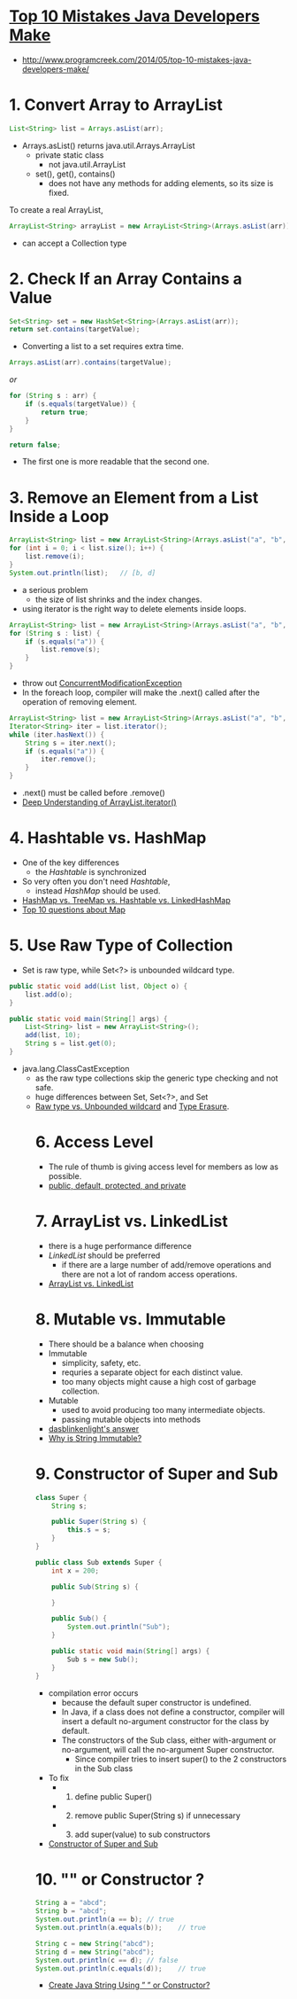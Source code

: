 [Top 10 Mistakes Java Developers Make](http://www.programcreek.com/2014/05/top-10-mistakes-java-developers-make/)
=====================================
- http://www.programcreek.com/2014/05/top-10-mistakes-java-developers-make/

# 1. Convert Array to ArrayList

```java
List<String> list = Arrays.asList(arr);
```
- Arrays.asList() returns java.util.Arrays.ArrayList
    - private static class
        - not java.util.ArrayList
    - set(), get(), contains()
        - does not have any methods for adding elements, so its size is fixed.

To create a real ArrayList,
```java
ArrayList<String> arrayList = new ArrayList<String>(Arrays.asList(arr));
```
- can accept a Collection type


# 2. Check If an Array Contains a Value

```java
Set<String> set = new HashSet<String>(Arrays.asList(arr));
return set.contains(targetValue);
```
- Converting a list to a set requires extra time.

```java
Arrays.asList(arr).contains(targetValue);
```
_or_
```java
for (String s : arr) {
    if (s.equals(targetValue)) {
        return true;
    }
}

return false;
```
- The first one is more readable that the second one.


# 3. Remove an Element from a List Inside a Loop
```java
ArrayList<String> list = new ArrayList<String>(Arrays.asList("a", "b", "c", "d"));
for (int i = 0; i < list.size(); i++) {
    list.remove(i);
}
System.out.println(list);   // [b, d]
```
- a serious problem
    - the size of list shrinks and the index changes.
- using iterator is the right way to delete elements inside loops.

```java
ArrayList<String> list = new ArrayList<String>(Arrays.asList("a", "b", "c", "d"));
for (String s : list) {
    if (s.equals("a")) {
        list.remove(s);
    }
}
```
- throw out [ConcurrentModificationException](http://www.programcreek.com/2014/01/java-util-concurrentmodificationexception/)
- In the foreach loop, compiler will make the .next() called after the operation of removing element.

```java
ArrayList<String> list = new ArrayList<String>(Arrays.asList("a", "b", "c", "d"));
Iterator<String> iter = list.iterator();
while (iter.hasNext()) {
    String s = iter.next();
    if (s.equals("a")) {
        iter.remove();
    }
}
```
- .next() must be called before .remove()
- [Deep Understanding of ArrayList.iterator()](http://www.programcreek.com/2014/01/deep-understanding-of-arraylist-iterator/)


# 4. Hashtable vs. HashMap
- One of the key differences
    - the _Hashtable_ is synchronized
- So very often you don't need _Hashtable_,
    - instead _HashMap_ should be used.
- [HashMap vs. TreeMap vs. Hashtable vs. LinkedHashMap](http://www.programcreek.com/2013/03/hashmap-vs-treemap-vs-hashtable-vs-linkedhashmap/)
- [Top 10 questions about Map](http://www.programcreek.com/2013/09/top-9-questions-for-java-map/)


# 5. Use Raw Type of Collection
- Set is raw type, while Set<?> is unbounded wildcard type.

```java
public static void add(List list, Object o) {
    list.add(o);
}

public static void main(String[] args) {
    List<String> list = new ArrayList<String>();
    add(list, 10);
    String s = list.get(0);
}
```
- java.lang.ClassCastException
    - as the raw type collections skip the generic type checking and not safe.
    - huge differences between Set, Set<?>, and Set<Object>
- [Raw type vs. Unbounded wildcard](http://www.programcreek.com/2013/12/raw-type-set-vs-unbounded-wildcard-set/) and [Type Erasure](http://www.programcreek.com/2011/12/java-type-erasure-mechanism-example/).


# 6. Access Level
- The rule of thumb is giving access level for members as low as possible.
- [public, default, protected, and private](http://www.programcreek.com/2011/11/java-access-level-public-protected-private/)


# 7. ArrayList vs. LinkedList
- there is a huge performance difference
- _LinkedList_ should be preferred
    - if there are a large number of add/remove operations and there are not a lot of random access operations.
- [ArrayList vs. LinkedList](http://www.programcreek.com/2013/03/arraylist-vs-linkedlist-vs-vector/)

# 8. Mutable vs. Immutable
- There should be a balance when choosing
- Immutable
    - simplicity, safety, etc.
    - requries a separate object for each distinct value.
    - too many objects might cause a high cost of garbage collection.
- Mutable
    - used to avoid producing too many intermediate objects.
    - passing mutable objects into methods
- [dasblinkenlight's answer](http://stackoverflow.com/questions/23616211/why-we-need-mutable-classes)
- [Why is String Immutable?](http://www.programcreek.com/2013/04/why-string-is-immutable-in-java/)


# 9. Constructor of Super and Sub
```java
class Super {
    String s;

    public Super(String s) {
        this.s = s;
    }
}

public class Sub extends Super {
    int x = 200;

    public Sub(String s) {

    }

    public Sub() {
        System.out.println("Sub");
    }

    public static void main(String[] args) {
        Sub s = new Sub();
    }
}
```
- compilation error occurs
    - because the default super constructor is undefined.
    - In Java, if a class does not define a constructor, compiler will insert a default no-argument constructor for the class by default.
    - The constructors of the Sub class, either with-argument or no-argument, will call the no-argument Super constructor.
        - Since compiler tries to insert super() to the 2 constructors in the Sub class
- To fix
    - 1) define public Super()
    - 2) remove public Super(String s) if unnecessary
    - 3) add super(value) to sub constructors
- [Constructor of Super and Sub](http://www.programcreek.com/2013/04/what-are-the-frequently-asked-questions-about-constructors-in-java/)

# 10. "" or Constructor ?
```java
String a = "abcd";
String b = "abcd";
System.out.println(a == b); // true
System.out.println(a.equals(b));    // true

String c = new String("abcd");
String d = new String("abcd");
System.out.println(c == d); // false
System.out.println(c.equals(d));    // true
```
- [Create Java String Using ” ” or Constructor?](http://www.programcreek.com/2014/03/create-java-string-by-double-quotes-vs-by-constructor/)
